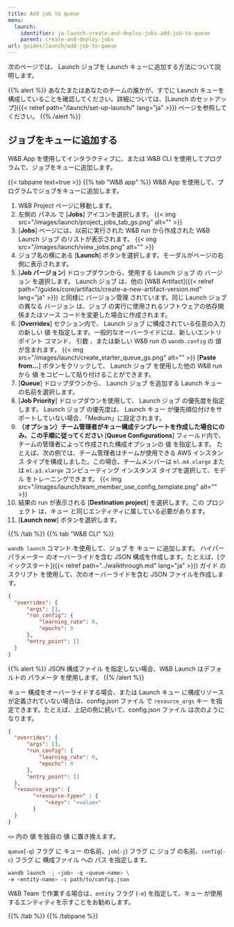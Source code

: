 ```yaml
---
title: Add job to queue
menu:
  launch:
    identifier: ja-launch-create-and-deploy-jobs-add-job-to-queue
    parent: create-and-deploy-jobs
url: guides/launch/add-job-to-queue
---
```


次のページでは、 Launch ジョブを Launch キューに追加する方法について説明します。

{{% alert %}}
あなたまたはあなたのチームの誰かが、すでに Launch キューを構成していることを確認してください。詳細については、[Launch のセットアップ]({{< relref path="/launch/set-up-launch/" lang="ja" >}}) ページを参照してください。
{{% /alert %}}

## ジョブをキューに追加する

W&B App を使用してインタラクティブに、または W&B CLI を使用してプログラムで、ジョブをキューに追加します。

{{< tabpane text=true >}}
{{% tab "W&B app" %}}
W&B App を使用して、プログラムでジョブをキューに追加します。

1. W&B Project ページに移動します。
2. 左側の パネル で [**Jobs**] アイコンを選択します。
  {{< img src="/images/launch/project_jobs_tab_gs.png" alt="" >}}
3. [**Jobs**] ページには、以前に実行された W&B run から作成された W&B Launch ジョブ のリストが表示されます。
  {{< img src="/images/launch/view_jobs.png" alt="" >}}
4. ジョブ名の横にある [**Launch**] ボタンを選択します。モーダルがページの右側に表示されます。
5. [**Job バージョン**] ドロップダウンから、使用する Launch ジョブ の バージョン を選択します。 Launch ジョブ は、他の [W&B Artifact]({{< relref path="/guides/core/artifacts/create-a-new-artifact-version.md" lang="ja" >}}) と同様に バージョン管理 されています。同じ Launch ジョブ の異なる バージョン は、ジョブ の実行に使用されるソフトウェアの依存関係またはソース コードを変更した場合に作成されます。
6. [**Overrides**] セクション内で、 Launch ジョブ に構成されている任意の入力の新しい 値 を指定します。一般的なオーバーライドには、新しいエントリポイント コマンド、 引数 、または新しい W&B run の `wandb.config` の 値 が含まれます。
  {{< img src="/images/launch/create_starter_queue_gs.png" alt="" >}}
  [**Paste from...**] ボタンをクリックして、 Launch ジョブ を使用した他の W&B run から 値 をコピーして貼り付けることができます。
7. [**Queue**] ドロップダウンから、 Launch ジョブ を追加する Launch キュー の名前を選択します。
8. [**Job Priority**] ドロップダウンを使用して、 Launch ジョブ の優先度を指定します。 Launch ジョブ の優先度は、 Launch キュー が優先順位付けをサポートしていない場合、「Medium」に設定されます。
9. **（オプション）チーム管理者がキュー構成テンプレートを作成した場合にのみ、この手順に従ってください**
[**Queue Configurations**] フィールド内で、チームの管理者によって作成された構成オプションの 値 を指定します。
たとえば、次の例では、チーム管理者はチームが使用できる AWS インスタンス タイプを構成しました。この場合、チームメンバーは `ml.m4.xlarge` または `ml.p3.xlarge` コンピューティング インスタンス タイプを選択して、モデル をトレーニングできます。
{{< img src="/images/launch/team_member_use_config_template.png" alt="" >}}
10. 結果の run が表示される [**Destination project**] を選択します。この プロジェクト は、キュー と同じエンティティに属している必要があります。
11. [**Launch now**] ボタンを選択します。

{{% /tab %}}
{{% tab "W&B CLI" %}}

`wandb launch` コマンド を使用して、ジョブ を キュー に追加します。 ハイパーパラメーター のオーバーライドを含む JSON 構成を作成します。たとえば、[クイックスタート]({{< relref path="../walkthrough.md" lang="ja" >}}) ガイド の スクリプト を使用して、次のオーバーライドを含む JSON ファイルを作成します。

```json title="config.json"
{
  "overrides": {
      "args": [],
      "run_config": {
          "learning_rate": 0,
          "epochs": 0
      },   
      "entry_point": []
  }
}
```

{{% alert %}}
JSON 構成ファイル を指定しない場合、W&B Launch はデフォルトの パラメータ を使用します。
{{% /alert %}}

キュー 構成をオーバーライドする場合、または Launch キュー に構成リソースが定義されていない場合は、config.json ファイル で `resource_args` キー を指定できます。たとえば、上記の例に続いて、config.json ファイル は次のようになります。

```json title="config.json"
{
  "overrides": {
      "args": [],
      "run_config": {
          "learning_rate": 0,
          "epochs": 0
      },
      "entry_point": []
  },
  "resource_args": {
        "<resource-type>" : {
            "<key>": "<value>"
        }
  }
}
```

`<>` 内の 値 を独自の 値 に置き換えます。

`queue`(`-q`) フラグ に キュー の名前、`job`(`-j`) フラグ に ジョブ の名前、`config`(`-c`) フラグ に 構成ファイル への パス を指定します。

```bash
wandb launch -j <job> -q <queue-name> \ 
-e <entity-name> -c path/to/config.json
```
W&B Team で作業する場合は、`entity` フラグ (`-e`) を指定して、キュー が使用するエンティティを示すことをお勧めします。

{{% /tab %}}
{{% /tabpane %}}
